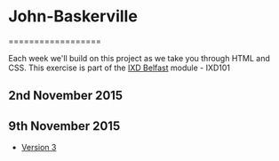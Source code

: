 # John-Baskerville
==================

Each week we'll build on this project as we take you through HTML and CSS. This exercise is part of the [IXD Belfast](http://ixdbelfast.org) module - IXD101

2nd November 2015
-----------------

9th November 2015
-----------------
- [Version 3](http://OliverGage.github.io/John-Baskerville/version3.html)
